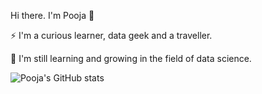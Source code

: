 Hi there. I'm Pooja 👋

:zap: I'm a curious learner, data geek and a traveller.

🌱 I'm still learning and growing in the field of data science.

![Pooja's GitHub stats](https://github-readme-stats.vercel.app/api?username=pooja-choudhari&show_icons=true&theme=radical)

